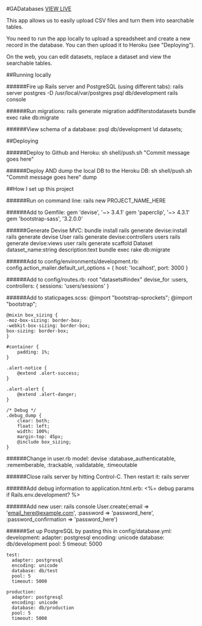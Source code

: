 #GADatabases
[VIEW LIVE](https://gadatabases.herokuapp.com/)

This app allows us to easily upload CSV files and turn them into searchable tables.

You need to run the app locally to upload a spreadsheet and create a new record in the database. You can then upload it to Heroku (see "Deploying").

On the web, you can edit datasets, replace a dataset and view the searchable tables.

##Running locally

######Fire up Rails server and PostgreSQL (using different tabs):
	rails server
	postgres -D /usr/local/var/postgres
	psql db/development
	rails console

######Run migrations:
	rails generate migration addfilterstodatasets
	bundle exec rake db:migrate

######View schema of a database:
	psql db/development
	\d datasets;


##Deploying

######Deploy to Github and Heroku:
	sh shell/push.sh "Commit message goes here"

######Deploy AND dump the local DB to the Heroku DB:
	sh shell/push.sh "Commit message goes here" dump


##How I set up this project

######Run on command line:
	rails new PROJECT_NAME_HERE

######Add to Gemfile:
	gem 'devise', '~> 3.4.1'
	gem 'paperclip', '~> 4.3.1'
	gem 'bootstrap-sass', '3.2.0.0'

######Generate Devise MVC:
	bundle install
	rails generate devise:install
	rails generate devise User
	rails generate devise:controllers users
	rails generate devise:views user
	rails generate scaffold Dataset dataset_name:string description:text
	bundle exec rake db:migrate

######Add to config/environments/development.rb:
	config.action_mailer.default_url_options = { host: 'localhost', port: 3000 }

######Add to config/routes.rb:
	root "datasets#index"
  devise_for :users, controllers: { sessions: 'users/sessions' }

######Add to staticpages.scss:
	@import "bootstrap-sprockets";
	@import "bootstrap";

	@mixin box_sizing {
  	-moz-box-sizing: border-box;
  	-webkit-box-sizing: border-box;
  	box-sizing: border-box;
	}

	#container {
		padding: 1%;
	}

	.alert-notice {
		@extend .alert-success;
	}

	.alert-alert {
		@extend .alert-danger;
	}

	/* Debug */
	.debug_dump {
		clear: both;
		float: left;
		width: 100%;
		margin-top: 45px;
		@include box_sizing;
	}

######Change in user.rb model:
	devise :database_authenticatable, :rememberable, :trackable, :validatable, :timeoutable

######Close rails server by hitting Control-C. Then restart it:
	rails server

######Add debug information to application.html.erb:
	<%= debug params if Rails.env.development? %>
	<!-- <%= debug request if Rails.env.development? %> -->

######Add new user:
	rails console
	User.create(:email => 'email_here@example.com', :password => 'password_here', :password_confirmation => 'password_here')

######Set up PostgreSQL by pasting this in config/database.yml:
	development:
	  adapter: postgresql
	  encoding: unicode
	  database: db/development
	  pool: 5
	  timeout: 5000

	test:
	  adapter: postgresql
	  encoding: unicode
	  database: db/test
	  pool: 5
	  timeout: 5000

	production:
	  adapter: postgresql
	  encoding: unicode
	  database: db/production
	  pool: 5
	  timeout: 5000